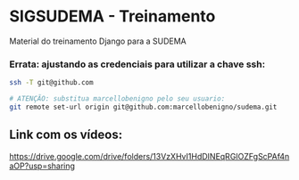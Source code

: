 # SIGSUDEMA - Treinamento

Material do treinamento Django para a SUDEMA

### Errata: ajustando as credenciais para utilizar a chave ssh:


```bash
ssh -T git@github.com

# ATENÇÃO: substitua marcellobenigno pelo seu usuario:
git remote set-url origin git@github.com:marcellobenigno/sudema.git
```


## Link com os vídeos:

https://drive.google.com/drive/folders/13VzXHvI1HdDINEqRGIOZFgScPAf4naOP?usp=sharing
